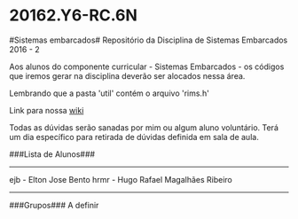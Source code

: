 # 20162.Y6-RC.6N #
#Sistemas embarcados#
Repositório da Disciplina de Sistemas Embarcados 2016 - 2

Aos alunos do componente curricular - Sistemas Embarcados - os códigos que iremos gerar na disciplina deverão ser alocados nessa área.

Lembrando que a pasta 'util' contém o arquivo 'rims.h'

Link para nossa [wiki](http://is.gd/)

Todas as dúvidas serão sanadas por mim ou algum aluno voluntário. Terá um dia específico para retirada de dúvidas definida em sala de aula.

###Lista de Alunos###
***
ejb - Elton Jose Bento
hrmr - Hugo Rafael Magalhães Ribeiro

***

###Grupos###
A definir
